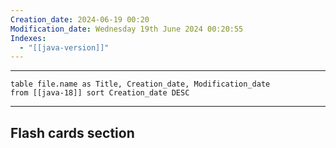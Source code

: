 ```yaml
---
Creation_date: 2024-06-19 00:20
Modification_date: Wednesday 19th June 2024 00:20:55
Indexes:
  - "[[java-version]]"
---
```


----

```dataview
table file.name as Title, Creation_date, Modification_date
from [[java-18]] sort Creation_date DESC
```


















---
## Flash cards section
